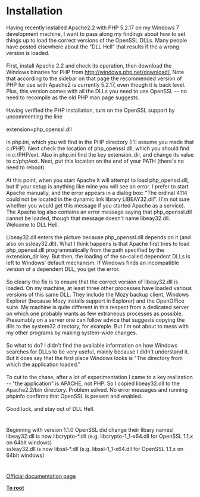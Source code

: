 # Installation




<div class="phpcode"><span class="html">
Having recently installed Apache2.2 with PHP 5.2.17 on my Windows 7 development machine, I want to pass along my findings about how to set things up to load the correct versions of the OpenSSL DLLs. Many people have posted elsewhere about the &quot;DLL Hell&quot; that results if the a wrong version is loaded.<br><br>First, install Apache 2.2 and check its operation, then download the Windows binaries for PHP from <a href="http://windows.php.net/download/." rel="nofollow" target="_blank">http://windows.php.net/download/.</a> Note that according to the sidebar on that page the recommended version of PHP for use with Apache2 is currently 5.2.17, even though it is back level. Plus, this version comes with all the DLLs you need to use OpenSSL -- no need to recompile as the old PHP man page suggests.<br><br>Having verified the PHP installation, turn on the OpenSSL support by uncommenting the line<br><br>extension=php_openssl.dll<br><br>in php.ini, which you will find in the PHP directory (I&apos;ll assume you made that c:/PHP). Next check the location of php_openssl.dll, which you should find in c:/PHP/ext. Also in php.ini find the key extension_dir, and change its value to c:/php/ext. Next, put this location on the end of your PATH (there&apos;s no need to reboot).<br><br>At this point, when you start Apache it will attempt to load php_openssl.dll, but if your setup is anything like mine you will see an error. I prefer to start Apache manually, and the error appears in a dialog box: &quot;The ordinal 4114 could not be located in the dynamic link library LIBEAY32.dll&quot;. (I&apos;m not sure whether you would get this message if you started Apache as a service). The Apache log also contains an error message saying that php_openssl.dll cannot be loaded, though that message doesn&apos;t name libeay32.dll. Welcome to DLL Hell.<br><br>Libeay32.dll enters the picture because php_openssl.dll depends on it (and also on ssleay32.dll). What I think happens is that Apache first tries to load php_openssl.dll programmatically from the path specified by the extension_dir key. But then, the loading of the so-called dependent DLLs is left to Windows&apos; default mechanism. If Windows finds an incompatible version of a dependent DLL, you get the error.<br><br>So clearly the fix is to ensure that the correct version of libeay32.dll is loaded. On my machine, at least three other processes have loaded various versions of this same DLL. They include the Mozy backup client, Windows Explorer (because Mozy installs support in Explorer) and the OpenOffice suite. My machine is quite different in this respect from a dedicated server on which one probably wants as few extraneous processes as possible.&#xA0; Presumably on a server one can follow advice that suggests copying the dlls to the system32 directory, for example. But I&apos;m not about to mess with my other programs by making system-wide changes.<br><br>So what to do? I didn&apos;t find the available information on how Windows searches for DLLs to be very useful, mainly because I didn&apos;t understand it. But it does say that the first place Windows looks is &quot;The directory from which the application loaded.&quot; <br><br>To cut to the chase, after a lot of experimentation I came to a key realization -- &quot;the application&quot; is APACHE, not PHP. So I copied libeay32.dll to the Apache2.2/bin directory. Problem solved. No error messages and running phpinfo confirms that OpenSSL is present and enabled.<br><br>Good luck, and stay out of DLL Hell.</span>
</div>
  

#


<div class="phpcode"><span class="html">
Beginning with version 1.1.0 OpenSSL did change their libary names!<br>libeay32.dll is now libcrypto-*.dll (e.g. libcrypto-1_1-x64.dll for OpenSSL 1.1.x on 64bit windows)<br>ssleay32.dll is now libssl-*.dll (e.g. libssl-1_1-x64.dll for OpenSSL 1.1.x on 64bit windows)</span>
</div>
  

#

[Official documentation page](https://www.php.net/manual/en/openssl.installation.php)

**[To root](/README.md)**